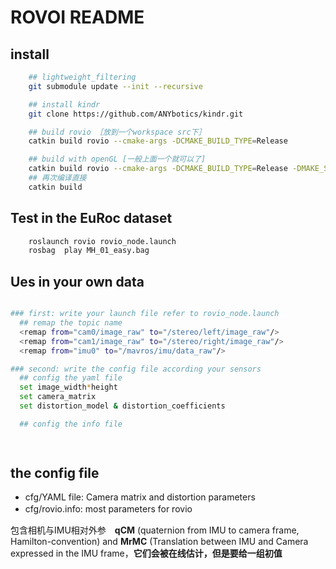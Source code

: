 
# ROVOI README

## install

```bash
    ## lightweight_filtering
    git submodule update --init --recursive

    ## install kindr
    git clone https://github.com/ANYbotics/kindr.git

    ## build rovio ［放到一个workspace src下］
    catkin build rovio --cmake-args -DCMAKE_BUILD_TYPE=Release

    ## build with openGL [一般上面一个就可以了]
    catkin build rovio --cmake-args -DCMAKE_BUILD_TYPE=Release -DMAKE_SCENE=ON
    ## 再次编译直接
    catkin build
```

## Test in the EuRoc dataset

```bash
    roslaunch rovio rovio_node.launch
    rosbag  play MH_01_easy.bag
```

## Ues in your own data

```bash

### first: write your launch file refer to rovio_node.launch
  ## remap the topic name
  <remap from="cam0/image_raw" to="/stereo/left/image_raw"/>
  <remap from="cam1/image_raw" to="/stereo/right/image_raw"/>
  <remap from="imu0" to="/mavros/imu/data_raw"/>

### second: write the config file according your sensors
  ## config the yaml file
  set image_width*height
  set camera_matrix
  set distortion_model & distortion_coefficients

  ## config the info file
  



```

## the config file

- cfg/YAML file: Camera matrix and distortion parameters  
- cfg/rovio.info: most parameters for rovio　　
  
包含相机与IMU相对外参　**qCM** (quaternion from IMU to camera frame, Hamilton-convention) and **MrMC** (Translation between IMU and Camera expressed in the IMU frame，**它们会被在线估计，但是要给一组初值**　　

##